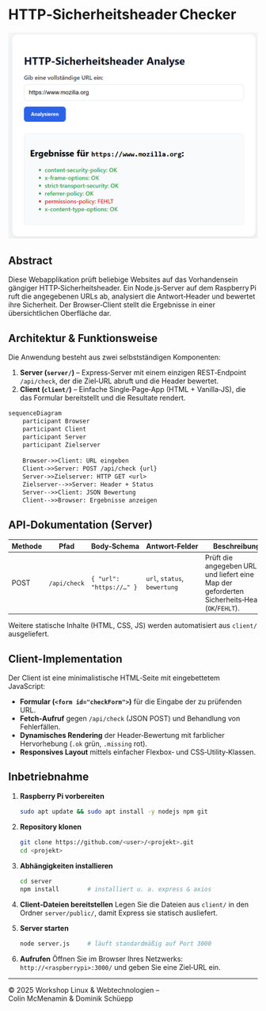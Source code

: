 # HTTP‑Sicherheitsheader Checker

![Screenshot des Clients](client/screenshot.png)

## Abstract

Diese Webapplikation prüft beliebige Websites auf das Vorhandensein gängiger HTTP‑Sicherheitsheader. Ein Node.js‑Server auf dem Raspberry Pi ruft die angegebenen URLs ab, analysiert die Antwort‑Header und bewertet ihre Sicherheit. Der Browser‑Client stellt die Ergebnisse in einer übersichtlichen Oberfläche dar.

## Architektur & Funktionsweise

Die Anwendung besteht aus zwei selbstständigen Komponenten:

1. **Server (`server/`)** – Express‑Server mit einem einzigen REST‑Endpoint `/api/check`, der die Ziel‑URL abruft und die Header bewertet.
2. **Client (`client/`)** – Einfache Single‑Page‑App (HTML + Vanilla‑JS), die das Formular bereitstellt und die Resultate rendert.

```mermaid
sequenceDiagram
    participant Browser
    participant Client
    participant Server
    participant Zielserver

    Browser->>Client: URL eingeben
    Client->>Server: POST /api/check {url}
    Server->>Zielserver: HTTP GET <url>
    Zielserver-->>Server: Header + Status
    Server-->>Client: JSON Bewertung
    Client-->>Browser: Ergebnisse anzeigen
```

## API‑Dokumentation (Server)

| Methode | Pfad         | Body‑Schema              | Antwort‑Felder               | Beschreibung                                                                                    |
| ------- | ------------ | ------------------------ | ---------------------------- | ----------------------------------------------------------------------------------------------- |
| POST    | `/api/check` | `{ "url": "https://…" }` | `url`, `status`, `bewertung` | Prüft die angegeben URL und liefert eine Map der geforderten Sicherheits‑Header (`OK`/`FEHLT`). |

Weitere statische Inhalte (HTML, CSS, JS) werden automatisiert aus `client/` ausgeliefert.

## Client-Implementation

Der Client ist eine minimalistische HTML‑Seite mit eingebettetem JavaScript:

* **Formular (`<form id="checkForm">`)** für die Eingabe der zu prüfenden URL.
* **Fetch‑Aufruf** gegen `/api/check` (JSON POST) und Behandlung von Fehlerfällen.
* **Dynamisches Rendering** der Header‑Bewertung mit farblicher Hervorhebung (`.ok` grün, `.missing` rot).
* **Responsives Layout** mittels einfacher Flexbox‑ und CSS‑Utility‑Klassen.

## Inbetriebnahme

1. **Raspberry Pi vorbereiten**

   ```bash
   sudo apt update && sudo apt install -y nodejs npm git
   ```
2. **Repository klonen**

   ```bash
   git clone https://github.com/<user>/<projekt>.git
   cd <projekt>
   ```
3. **Abhängigkeiten installieren**

   ```bash
   cd server
   npm install        # installiert u. a. express & axios
   ```
4. **Client‑Dateien bereitstellen**
   Legen Sie die Dateien aus `client/` in den Ordner `server/public/`, damit Express sie statisch ausliefert.
5. **Server starten**

   ```bash
   node server.js     # läuft standardmäßig auf Port 3000
   ```
6. **Aufrufen**
   Öffnen Sie im Browser Ihres Netzwerks: `http://<raspberrypi>:3000/` und geben Sie eine Ziel‑URL ein.

---

© 2025 Workshop Linux & Webtechnologien – Colin McMenamin & Dominik Schüepp
